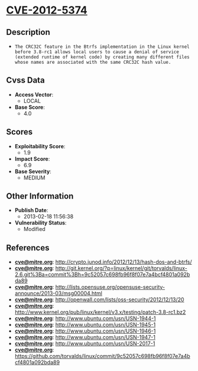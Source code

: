 
# [CVE-2012-5374](https://cve.mitre.org/cgi-bin/cvename.cgi?name=CVE-2012-5374)

## Description

- `The CRC32C feature in the Btrfs implementation in the Linux kernel before 3.8-rc1 allows local users to cause a denial of service (extended runtime of kernel code) by creating many different files whose names are associated with the same CRC32C hash value.`

## Cvss Data

- **Access Vector**:
  - LOCAL
- **Base Score**:
  - 4.0

## Scores

- **Exploitability Score**:
  - 1.9
- **Impact Score**:
  - 6.9
- **Base Severity**:
  - MEDIUM

## Other Information

- **Publish Date**:
  - 2013-02-18 11:56:38
- **Vulnerability Status**:
  - Modified

## References

- **cve@mitre.org**: http://crypto.junod.info/2012/12/13/hash-dos-and-btrfs/
- **cve@mitre.org**: http://git.kernel.org/?p=linux/kernel/git/torvalds/linux-2.6.git%3Ba=commit%3Bh=9c52057c698fb96f8f07e7a4bcf4801a092bda89
- **cve@mitre.org**: http://lists.opensuse.org/opensuse-security-announce/2013-03/msg00004.html
- **cve@mitre.org**: http://openwall.com/lists/oss-security/2012/12/13/20
- **cve@mitre.org**: http://www.kernel.org/pub/linux/kernel/v3.x/testing/patch-3.8-rc1.bz2
- **cve@mitre.org**: http://www.ubuntu.com/usn/USN-1944-1
- **cve@mitre.org**: http://www.ubuntu.com/usn/USN-1945-1
- **cve@mitre.org**: http://www.ubuntu.com/usn/USN-1946-1
- **cve@mitre.org**: http://www.ubuntu.com/usn/USN-1947-1
- **cve@mitre.org**: http://www.ubuntu.com/usn/USN-2017-1
- **cve@mitre.org**: https://github.com/torvalds/linux/commit/9c52057c698fb96f8f07e7a4bcf4801a092bda89
